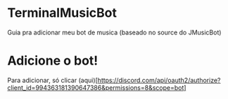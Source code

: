 # TerminalMusicBot
Guia pra adicionar meu bot de musica (baseado no source do JMusicBot)

# Adicione o bot!
Para adicionar, só clicar (aqui)[https://discord.com/api/oauth2/authorize?client_id=994363181390647386&permissions=8&scope=bot]
